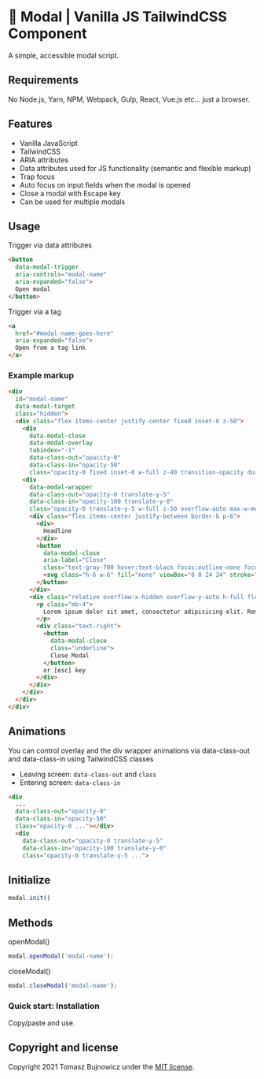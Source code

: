 # 🚀 Modal | Vanilla JS TailwindCSS Component

A simple, accessible modal script.

## Requirements
No Node.js, Yarn, NPM, Webpack, Gulp, React, Vue.js etc... just a browser.

## Features
- Vanilla JavaScript
- TailwindCSS
- ARIA attributes
- Data attributes used for JS functionality (semantic and flexible markup)
- Trap focus
- Auto focus on input fields when the modal is opened
- Close a modal with Escape key
- Can be used for multiple modals

## Usage

Trigger via data attributes
```html
<button
  data-modal-trigger
  aria-controls="modal-name"
  aria-expanded="false">
  Open modal
</button>
```

Trigger via a tag
```html
<a
  href="#modal-name-goes-here"
  aria-expanded="false">
  Open from a tag link
</a>
```

### Example markup
```html
<div
  id="modal-name"
  data-modal-target
  class="hidden">
  <div class="flex items-center justify-center fixed inset-0 z-50">
    <div
      data-modal-close
      data-modal-overlay
      tabindex="-1"
      data-class-out="opacity-0"
      data-class-in="opacity-50"
      class="opacity-0 fixed inset-0 w-full z-40 transition-opacity duration-300 bg-black select-none"></div>
    <div
      data-modal-wrapper
      data-class-out="opacity-0 translate-y-5"
      data-class-in="opacity-100 translate-y-0"
      class="opacity-0 translate-y-5 w-full z-50 overflow-auto max-w-md max-h-screen scrolling-touch transition-all duration-300 bg-white flex flex-col transform shadow-xl rounded-md m-5">
      <div class="flex items-center justify-between border-b p-6">
        <div>
          Headline
        </div>
        <button
          data-modal-close
          aria-label="Close"
          class="text-gray-700 hover:text-black focus:outline-none focus:text-black transition ease-in-out duration-150 ml-auto">
          <svg class="h-6 w-6" fill="none" viewBox="0 0 24 24" stroke="currentColor"><path stroke-linecap="round" stroke-linejoin="round" stroke-width="2" d="M6 18L18 6M6 6l12 12" /></svg>
        </button>
      </div>
      <div class="relative overflow-x-hidden overflow-y-auto h-full flex-grow p-5">
        <p class="mb-4">
          Lorem ipsum dolor sit amet, consectetur adipisicing elit. Rem in aliquid nulla, sed veritatis, officiis ea aut natus quas voluptates perferendis ratione modi ab qui omnis cum labore alias eos.
        </p>
        <div class="text-right">
          <button
            data-modal-close
            class="underline">
            Close Modal
          </button>
          or [esc] key
        </div>
      </div>
    </div>
  </div>
</div>
```

## Animations
You can control overlay and the div wrapper animations via data-class-out and data-class-in using TailwindCSS classes

- Leaving screen: `data-class-out` and `class`
- Entering screen: `data-class-in`

```html
<div
  ...
  data-class-out="opacity-0"
  data-class-in="opacity-50"
  class="opacity-0 ..."></div>
  <div
    data-class-out="opacity-0 translate-y-5"
    data-class-in="opacity-100 translate-y-0"
    class="opacity-0 translate-y-5 ...">

```

## Initialize
```javascript
modal.init()
```

## Methods

openModal()
```javascript
modal.openModal('modal-name');
```

closeModal()
```javascript
modal.closeModal('modal-name');
```

### Quick start: Installation
Copy/paste and use.

## Copyright and license
Copyright 2021 Tomasz Bujnowicz under the [MIT license](http://opensource.org/licenses/MIT).
